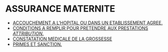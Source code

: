 # ASSURANCE MATERNITE

- [ACCOUCHEMENT A L'HOPITAL OU DANS UN ETABLISSEMENT AGREE.](accouchement-a)
- [CONDITIONS A REMPLIR POUR PRETENDRE AUX PRESTATIONS *ATTRIBUTION*.](conditions-a)
- [CONSTATATION MEDICALE DE LA GROSSESSE](constatation-medicale-de-la-grossesse)
- [PRIMES ET SANCTION.](primes-et)
